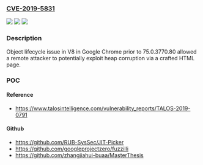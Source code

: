 ### [CVE-2019-5831](https://cve.mitre.org/cgi-bin/cvename.cgi?name=CVE-2019-5831)
![](https://img.shields.io/static/v1?label=Product&message=Chrome&color=blue)
![](https://img.shields.io/static/v1?label=Version&message=%3C%2075.0.3770.80%20&color=brighgreen)
![](https://img.shields.io/static/v1?label=Vulnerability&message=Inappropriate%20implementation&color=brighgreen)

### Description

Object lifecycle issue in V8 in Google Chrome prior to 75.0.3770.80 allowed a remote attacker to potentially exploit heap corruption via a crafted HTML page.

### POC

#### Reference
- https://www.talosintelligence.com/vulnerability_reports/TALOS-2019-0791

#### Github
- https://github.com/RUB-SysSec/JIT-Picker
- https://github.com/googleprojectzero/fuzzilli
- https://github.com/zhangjiahui-buaa/MasterThesis

